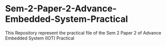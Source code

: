 # Sem-2-Paper-2-Advance-Embedded-System-Practical
This Repository represent the practical file of the Sem 2 Paper 2 of Advance Embedded System (IOT) Practical
